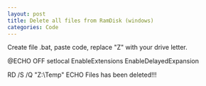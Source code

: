 ```yaml
---
layout: post
title: Delete all files from RamDisk (windows)
categories: Code
---
```

Create file .bat, paste code, replace "Z" with your drive letter.

@ECHO OFF
setlocal EnableExtensions EnableDelayedExpansion

RD /S /Q "Z:\Temp"
ECHO Files has been deleted!!!

